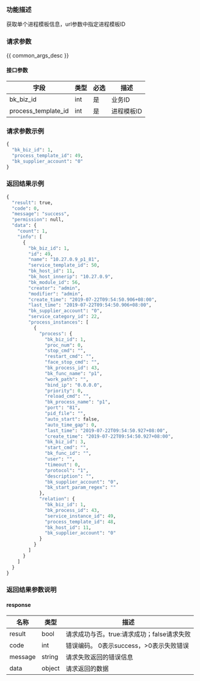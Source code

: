 ### 功能描述

获取单个进程模板信息，url参数中指定进程模板ID

### 请求参数

{{ common_args_desc }}

#### 接口参数

| 字段                 |  类型      | 必选	   |  描述                 |
|----------------------|------------|--------|-----------------------|  
| bk_biz_id            | int        |是     | 业务ID        |
| process_template_id  | int        |是     | 进程模板ID     |

### 请求参数示例

```python
{
  "bk_biz_id": 1,
  "process_template_id": 49,
  "bk_supplier_account": "0"
}
```

### 返回结果示例

```python
{
  "result": true,
  "code": 0,
  "message": "success",
  "permission": null,
  "data": {
    "count": 1,
    "info": [
      {
        "bk_biz_id": 1,
        "id": 49,
        "name": "10.27.0.9_p1_81",
        "service_template_id": 50,
        "bk_host_id": 11,
        "bk_host_innerip": "10.27.0.9",
        "bk_module_id": 56,
        "creator": "admin",
        "modifier": "admin",
        "create_time": "2019-07-22T09:54:50.906+08:00",
        "last_time": "2019-07-22T09:54:50.906+08:00",
        "bk_supplier_account": "0",
        "service_category_id": 22,
        "process_instances": [
          {
            "process": {
              "bk_biz_id": 1,
              "proc_num": 0,
              "stop_cmd": "",
              "restart_cmd": "",
              "face_stop_cmd": "",
              "bk_process_id": 43,
              "bk_func_name": "p1",
              "work_path": "",
              "bind_ip": "0.0.0.0",
              "priority": 0,
              "reload_cmd": "",
              "bk_process_name": "p1",
              "port": "81",
              "pid_file": "",
              "auto_start": false,
              "auto_time_gap": 0,
              "last_time": "2019-07-22T09:54:50.927+08:00",
              "create_time": "2019-07-22T09:54:50.927+08:00",
              "bk_biz_id": 3,
              "start_cmd": "",
              "bk_func_id": "",
              "user": "",
              "timeout": 0,
              "protocol": "1",
              "description": "",
              "bk_supplier_account": "0",
              "bk_start_param_regex": ""
            },
            "relation": {
              "bk_biz_id": 1,
              "bk_process_id": 43,
              "service_instance_id": 49,
              "process_template_id": 48,
              "bk_host_id": 11,
              "bk_supplier_account": "0"
            }
          }
        ]
      }
    ]
  }
}

```

### 返回结果参数说明

#### response

| 名称  | 类型  | 描述 |
|---|---|---|
| result | bool | 请求成功与否。true:请求成功；false请求失败 |
| code | int | 错误编码。 0表示success，>0表示失败错误 |
| message | string | 请求失败返回的错误信息 |
| data | object | 请求返回的数据 |
